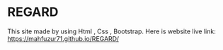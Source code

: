 # REGARD

This site made by using Html , Css , Bootstrap.
Here is website live link: https://mahfuzur71.github.io/REGARD/
